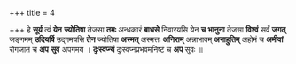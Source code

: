 +++
title = 4

+++
हे **सूर्य** त्वं **येन** **ज्योतिषा** तेजसा **तमः** अन्धकारं **बाधसे** निवारयसि येन **च** **भानुना** तेजसा **विश्वं** सर्वं **जगत्** जङ्गमम् **उदियर्षि** उद्गमयसि **तेन** ज्योतिषा **अस्मत्** अस्मत्तः **अनिराम्** अन्नाभावम् **अनाहुतिम्** अहोमं च **अमीवां** रोगजातं च **अप** **सुव** अपगमय । **दुःस्वप्न्यं** दुःस्वप्नप्रभवमनिष्टं च **अप** सुवः ॥